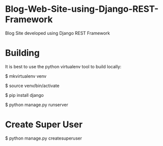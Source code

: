 # Blog-Web-Site-using-Django-REST-Framework
Blog Site developed using Django REST Framework


# Building

It is best to use the python virtualenv tool to build locally:

$ mkvirtualenv venv

$ source venv/bin/activate

$ pip install django

$ python manage.py runserver


# Create Super User

$ python manage.py createsuperuser
